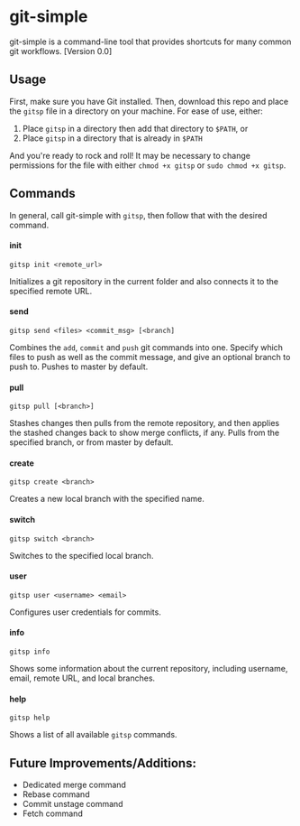 # git-simple

git-simple is a command-line tool that provides shortcuts for many common git workflows. [Version 0.0]

## Usage

First, make sure you have Git installed. Then, download this repo and place the `gitsp` file in a directory on your machine. For ease of use, either:

1. Place `gitsp` in a directory then add that directory to `$PATH`, or
2. Place `gitsp` in a directory that is already in `$PATH`

And you're ready to rock and roll! It may be necessary to change permissions for the file with either `chmod +x gitsp` or `sudo chmod +x gitsp`.

## Commands

In general, call git-simple with `gitsp`, then follow that with the desired command.

#### init

`gitsp init <remote_url>`

Initializes a git repository in the current folder and also connects it to the specified remote URL.

#### send

`gitsp send <files> <commit_msg> [<branch]`

Combines the `add`, `commit` and `push` git commands into one. Specify which files to push as well as the commit message, and give an optional branch to push to. Pushes to master by default.

#### pull

`gitsp pull [<branch>]`

Stashes changes then pulls from the remote repository, and then applies the stashed changes back to show merge conflicts, if any. Pulls from the specified branch, or from master by default.

#### create

`gitsp create <branch>`

Creates a new local branch with the specified name.

#### switch

`gitsp switch <branch>`

Switches to the specified local branch.

#### user

`gitsp user <username> <email>`

Configures user credentials for commits.

#### info

`gitsp info`

Shows some information about the current repository, including username, email, remote URL, and local branches.

#### help

`gitsp help`

Shows a list of all available `gitsp` commands.

## Future Improvements/Additions:

- Dedicated merge command
- Rebase command
- Commit unstage command
- Fetch command
